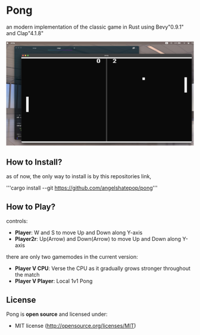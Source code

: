 # Pong
an modern implementation of the classic game in Rust using Bevy"0.9.1" and Clap"4.1.8"

![alt text](assets/images/display.jpg)

## How to Install?
as of now, the only way to install is by this repositories link,

'''cargo install --git https://github.com/angelshatepop/pong'''

## How to Play?
controls:
- **Player**: W and S to move Up and Down along Y-axis
- **Player2r**: Up(Arrow) and Down(Arrow) to move Up and Down along Y-axis

there are only two gamemodes in the current version:
- **Player V CPU**: Verse the CPU as it gradually grows stronger throughout the match
- **Player V Player**: Local 1v1 Pong

## License

Pong is **open source** and licensed under:

- MIT license (http://opensource.org/licenses/MIT)